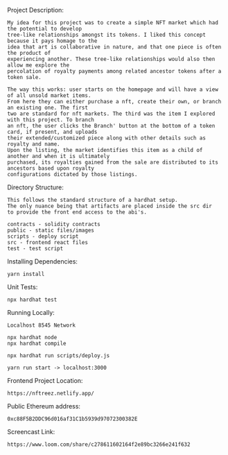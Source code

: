 Project Description:
    
    My idea for this project was to create a simple NFT market which had the potential to develop 
    tree-like relationships amongst its tokens. I liked this concept because it pays homage to the 
    idea that art is collaborative in nature, and that one piece is often the product of 
    experiencing another. These tree-like relationships would also then allow me explore the 
    percolation of royalty payments among related ancestor tokens after a token sale.

    The way this works: user starts on the homepage and will have a view of all unsold market items. 
    From here they can either purchase a nft, create their own, or branch an existing one. The first 
    two are standard for nft markets. The third was the item I explored with this project. To branch 
    an nft, the user clicks the Branch' button at the bottom of a token card, if present, and uploads 
    their extended/customized piece along with other details such as royalty and name. 
    Upon the listing, the market identifies this item as a child of another and when it is ultimately 
    purchased, its royalties gained from the sale are distributed to its ancestors based upon royalty 
    configurations dictated by those listings.

Directory Structure:

    This follows the standard structure of a hardhat setup. 
    The only nuance being that artifacts are placed inside the src dir 
    to provide the front end access to the abi's.

    contracts - solidity contracts
    public - static files/images
    scripts - deploy script
    src - frontend react files
    test - test script

Installing Dependencies:

    yarn install

Unit Tests:

    npx hardhat test

Running Locally: 

    Localhost 8545 Network

    npx hardhat node
    npx hardhat compile

    npx hardhat run scripts/deploy.js

    yarn run start -> localhost:3000

Frontend Project Location:

    https://nftreez.netlify.app/

Public Ethereum address:

    0xc88F5B2DDC96d016af31C1b5939d97072300382E

Screencast Link:

    https://www.loom.com/share/c278611602164f2e89bc3266e241f632